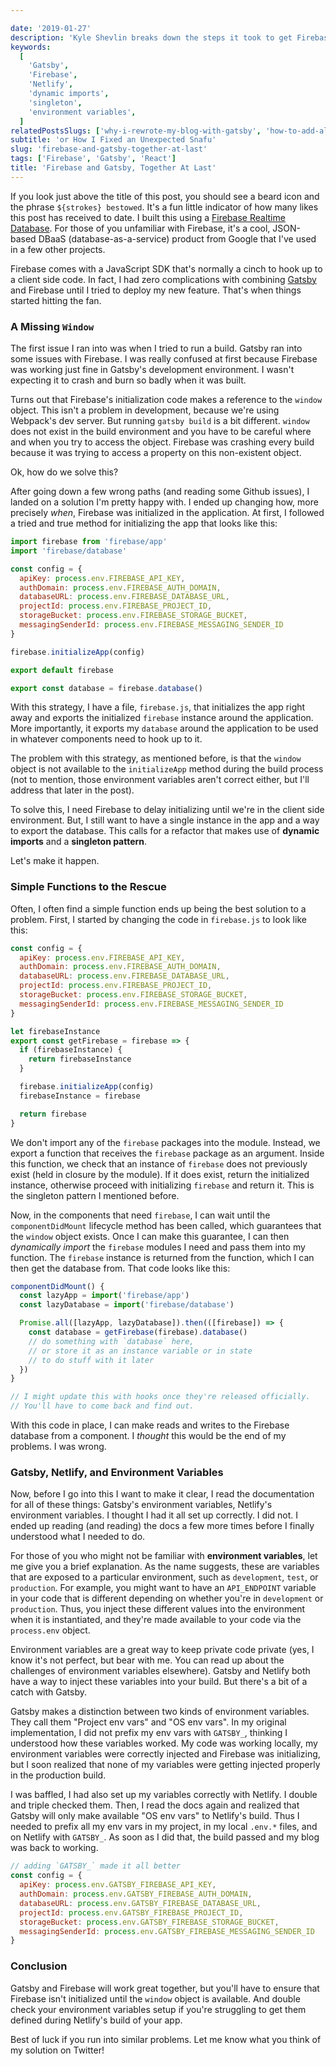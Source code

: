 ```yaml
---

date: '2019-01-27'
description: 'Kyle Shevlin breaks down the steps it took to get Firebase, Gatsby, and Netlify to work for the new "beard stroke" post-liking feature of his blog'
keywords:
  [
    'Gatsby',
    'Firebase',
    'Netlify',
    'dynamic imports',
    'singleton',
    'environment variables',
  ]
relatedPostsSlugs: ['why-i-rewrote-my-blog-with-gatsby', 'how-to-add-algolia-search-to-a-gatsby-site']
subtitle: 'or How I Fixed an Unexpected Snafu'
slug: 'firebase-and-gatsby-together-at-last'
tags: ['Firebase', 'Gatsby', 'React']
title: 'Firebase and Gatsby, Together At Last'
---
```


If you look just above the title of this post, you should see a beard icon and the phrase `${strokes} bestowed`. It's a fun little indicator of how many likes this post has received to date. I built this using a [Firebase Realtime Database](https://firebase.google.com/). For those of you unfamiliar with Firebase, it's a cool, JSON-based DBaaS (database-as-a-service) product from Google that I've used in a few other projects.

Firebase comes with a JavaScript SDK that's normally a cinch to hook up to a client side code. In fact, I had zero complications with combining [Gatsby](https://www.gatsbyjs.org/) and Firebase until I tried to deploy my new feature. That's when things started hitting the fan.

### A Missing `Window`

The first issue I ran into was when I tried to run a build. Gatsby ran into some issues with Firebase. I was really confused at first because Firebase was working just fine in Gatsby's development environment. I wasn't expecting it to crash and burn so badly when it was built.

Turns out that Firebase's initialization code makes a reference to the `window` object. This isn't a problem in development, because we're using Webpack's dev server. But running `gatsby build` is a bit different. `window` does not exist in the build environment and you have to be careful where and when you try to access the object. Firebase was crashing every build because it was trying to access a property on this non-existent object.

Ok, how do we solve this?

After going down a few wrong paths (and reading some Github issues), I landed on a solution I'm pretty happy with. I ended up changing how, more precisely _when_, Firebase was initialized in the application. At first, I followed a tried and true method for initializing the app that looks like this:

```javascript
import firebase from 'firebase/app'
import 'firebase/database'

const config = {
  apiKey: process.env.FIREBASE_API_KEY,
  authDomain: process.env.FIREBASE_AUTH_DOMAIN,
  databaseURL: process.env.FIREBASE_DATABASE_URL,
  projectId: process.env.FIREBASE_PROJECT_ID,
  storageBucket: process.env.FIREBASE_STORAGE_BUCKET,
  messagingSenderId: process.env.FIREBASE_MESSAGING_SENDER_ID
}

firebase.initializeApp(config)

export default firebase

export const database = firebase.database()
```

With this strategy, I have a file, `firebase.js`, that initializes the app right away and exports the initialized `firebase` instance around the application. More importantly, it exports my `database` around the application to be used in whatever components need to hook up to it.

The problem with this strategy, as mentioned before, is that the `window` object is not available to the `initializeApp` method during the build process (not to mention, those environment variables aren't correct either, but I'll address that later in the post).

To solve this, I need Firebase to delay initializing until we're in the client side environment. But, I still want to have a single instance in the app and a way to export the database. This calls for a refactor that makes use of **dynamic imports** and a **singleton pattern**.

Let's make it happen.

### Simple Functions to the Rescue

Often, I often find a simple function ends up being the best solution to a problem. First, I started by changing the code in `firebase.js` to look like this:

```javascript
const config = {
  apiKey: process.env.FIREBASE_API_KEY,
  authDomain: process.env.FIREBASE_AUTH_DOMAIN,
  databaseURL: process.env.FIREBASE_DATABASE_URL,
  projectId: process.env.FIREBASE_PROJECT_ID,
  storageBucket: process.env.FIREBASE_STORAGE_BUCKET,
  messagingSenderId: process.env.FIREBASE_MESSAGING_SENDER_ID
}

let firebaseInstance
export const getFirebase = firebase => {
  if (firebaseInstance) {
    return firebaseInstance
  }

  firebase.initializeApp(config)
  firebaseInstance = firebase

  return firebase
}
```

We don't import any of the `firebase` packages into the module. Instead, we export a function that receives the `firebase` package as an argument. Inside this function, we check that an instance of `firebase` does not previously exist (held in closure by the module). If it does exist, return the initialized instance, otherwise proceed with initializing `firebase` and return it. This is the singleton pattern I mentioned before.

Now, in the components that need `firebase`, I can wait until the `componentDidMount` lifecycle method has been called, which guarantees that the `window` object exists. Once I can make this guarantee, I can then _dynamically import_ the `firebase` modules I need and pass them into my function. The `firebase` instance is returned from the function, which I can then get the database from. That code looks like this:

```jsx
componentDidMount() {
  const lazyApp = import('firebase/app')
  const lazyDatabase = import('firebase/database')

  Promise.all([lazyApp, lazyDatabase]).then(([firebase]) => {
    const database = getFirebase(firebase).database()
    // do something with `database` here,
    // or store it as an instance variable or in state
    // to do stuff with it later
  })
}

// I might update this with hooks once they're released officially.
// You'll have to come back and find out.
```

With this code in place, I can make reads and writes to the Firebase database from a component. I _thought_ this would be the end of my problems. I was wrong.

### Gatsby, Netlify, and Environment Variables

Now, before I go into this I want to make it clear, I read the documentation for all of these things: Gatsby's environment variables, Netlify's environment variables. I thought I had it all set up correctly. I did not. I ended up reading (and reading) the docs a few more times before I finally understood what I needed to do.

For those of you who might not be familiar with **environment variables**, let me give you a brief explanation. As the name suggests, these are variables that are exposed to a particular environment, such as `development`, `test`, or `production`. For example, you might want to have an `API_ENDPOINT` variable in your code that is different depending on whether you're in `development` or `production`. Thus, you inject these different values into the environment when it is instantiated, and they're made available to your code via the `process.env` object.

Environment variables are a great way to keep private code private (yes, I know it's not perfect, but bear with me. You can read up about the challenges of environment variables elsewhere). Gatsby and Netlify both have a way to inject these variables into your build. But there's a bit of a catch with Gatsby.

Gatsby makes a distinction between two kinds of environment variables. They call them "Project env vars" and "OS env vars". In my original implementation, I did not prefix my env vars with `GATSBY_`, thinking I understood how these variables worked. My code was working locally, my environment variables were correctly injected and Firebase was initializing, but I soon realized that none of my variables were getting injected properly in the production build.

I was baffled, I had also set up my variables correctly with Netlify. I double and triple checked them. Then, I read the docs again and realized that Gatsby will only make available "OS env vars" to Netlify's build. Thus I needed to prefix all my env vars in my project, in my local `.env.*` files, and on Netlify with `GATSBY_`. As soon as I did that, the build passed and my blog was back to working.

```javascript
// adding `GATSBY_` made it all better
const config = {
  apiKey: process.env.GATSBY_FIREBASE_API_KEY,
  authDomain: process.env.GATSBY_FIREBASE_AUTH_DOMAIN,
  databaseURL: process.env.GATSBY_FIREBASE_DATABASE_URL,
  projectId: process.env.GATSBY_FIREBASE_PROJECT_ID,
  storageBucket: process.env.GATSBY_FIREBASE_STORAGE_BUCKET,
  messagingSenderId: process.env.GATSBY_FIREBASE_MESSAGING_SENDER_ID
}
```

### Conclusion

Gatsby and Firebase will work great together, but you'll have to ensure that Firebase isn't initialized until the `window` object is available. And double check your environment variables setup if you're struggling to get them defined during Netlify's build of your app.

Best of luck if you run into similar problems. Let me know what you think of my solution on Twitter!
